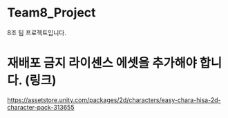 # Team8_Project
8조 팀 프로젝트입니다.

# 재배포 금지 라이센스 에셋을 추가해야 합니다. (링크)
https://assetstore.unity.com/packages/2d/characters/easy-chara-hisa-2d-character-pack-313655

